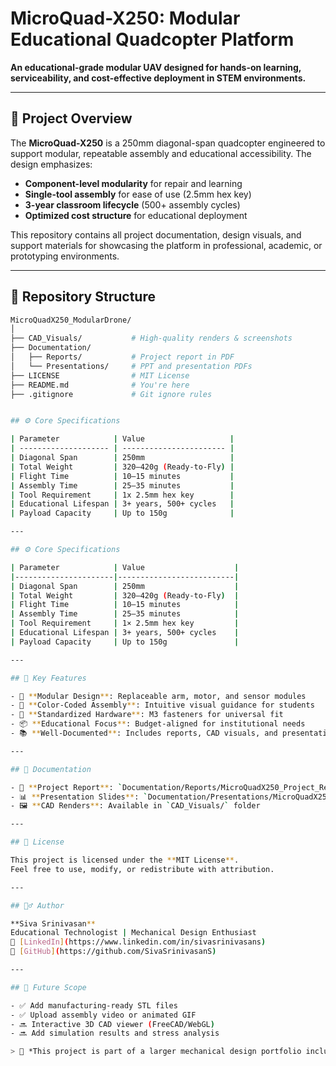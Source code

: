 # MicroQuad-X250: Modular Educational Quadcopter Platform

**An educational-grade modular UAV designed for hands-on learning, serviceability, and cost-effective deployment in STEM environments.**

---

## 📌 Project Overview

The **MicroQuad-X250** is a 250mm diagonal-span quadcopter engineered to support modular, repeatable assembly and educational accessibility. The design emphasizes:

- **Component-level modularity** for repair and learning  
- **Single-tool assembly** for ease of use (2.5mm hex key)  
- **3-year classroom lifecycle** (500+ assembly cycles)  
- **Optimized cost structure** for educational deployment  

This repository contains all project documentation, design visuals, and support materials for showcasing the platform in professional, academic, or prototyping environments.

---

## 🧰 Repository Structure

```bash
MicroQuadX250_ModularDrone/
│
├── CAD_Visuals/           # High-quality renders & screenshots
├── Documentation/
│   ├── Reports/           # Project report in PDF
│   └── Presentations/     # PPT and presentation PDFs
├── LICENSE                # MIT License
├── README.md              # You're here
├── .gitignore             # Git ignore rules


## ⚙️ Core Specifications

| Parameter            | Value                   |
| -------------------- | ----------------------- |
| Diagonal Span        | 250mm                   |
| Total Weight         | 320–420g (Ready-to-Fly) |
| Flight Time          | 10–15 minutes           |
| Assembly Time        | 25–35 minutes           |
| Tool Requirement     | 1x 2.5mm hex key        |
| Educational Lifespan | 3+ years, 500+ cycles   |
| Payload Capacity     | Up to 150g              |

---

## ⚙️ Core Specifications

| Parameter            | Value                    |
|----------------------|--------------------------|
| Diagonal Span        | 250mm                    |
| Total Weight         | 320–420g (Ready-to-Fly)  |
| Flight Time          | 10–15 minutes            |
| Assembly Time        | 25–35 minutes            |
| Tool Requirement     | 1× 2.5mm hex key         |
| Educational Lifespan | 3+ years, 500+ cycles    |
| Payload Capacity     | Up to 150g               |

---

## 🧠 Key Features

- 🔧 **Modular Design**: Replaceable arm, motor, and sensor modules  
- 🧲 **Color-Coded Assembly**: Intuitive visual guidance for students  
- 📏 **Standardized Hardware**: M3 fasteners for universal fit  
- 📦 **Educational Focus**: Budget-aligned for institutional needs  
- 📚 **Well-Documented**: Includes reports, CAD visuals, and presentation decks  

---

## 📄 Documentation

- 📘 **Project Report**: `Documentation/Reports/MicroQuadX250_Project_Report.pdf`  
- 📊 **Presentation Slides**: `Documentation/Presentations/MicroQuadX250_Presentation_Slides.pdf`  
- 🖼️ **CAD Renders**: Available in `CAD_Visuals/` folder  

---

## 🔐 License

This project is licensed under the **MIT License**.  
Feel free to use, modify, or redistribute with attribution.

---

## 🙋‍♂️ Author

**Siva Srinivasan**  
Educational Technologist | Mechanical Design Enthusiast  
🔗 [LinkedIn](https://www.linkedin.com/in/sivasrinivasans)  
🔗 [GitHub](https://github.com/SivaSrinivasanS)  

---

## 🚀 Future Scope

- ✅ Add manufacturing-ready STL files  
- ✅ Upload assembly video or animated GIF  
- 🔜 Interactive 3D CAD viewer (FreeCAD/WebGL)  
- 🔜 Add simulation results and stress analysis  

> 📢 *This project is part of a larger mechanical design portfolio including PACJ (Portable AC Jacket) and HybridMarine-V1. Stay tuned for upcoming releases.*
